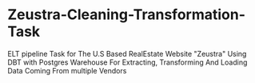 # Zeustra-Cleaning-Transformation-Task
ELT pipeline Task for The U.S Based RealEstate Website "Zeustra" Using DBT with Postgres Warehouse For Extracting, Transforming And Loading Data Coming From multiple Vendors
